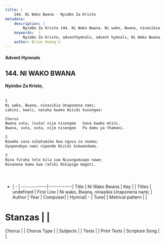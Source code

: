 ```yaml
---
title: |
    144. Ni Wako Bwana - Nyimbo Za Kristo
metadata:
    description: |
        Nyimbo Za Kristo 144. Ni Wako Bwana. Ni wako, Bwana, ninasikia Unaponena nami;  Lakini, kweli, nataka kwako Nizidi kusongea:  Chorus Bwana vuta, (vuta) nije nisongee   Sana kwako mtini.  Bwana, vuta, vuta, nije nisongee   Pa damu ya thamani.   
    keywords:  |
        Nyimbo Za Kristo, adventhymnals, advent hymnals, Ni Wako Bwana, Ni wako, Bwana, ninasikia Unaponena nami; . 
    author: Brian Onang'o
---
```


#### Advent Hymnals
## 144. NI WAKO BWANA
####  Nyimbo Za Kristo,

```txt

1
Ni wako, Bwana, ninasikia Unaponena nami; 
Lakini, kweli, nataka kwako Nizidi kusongea:

Chorus
Bwana vuta, (vuta) nije nisongee   Sana kwako mtini. 
Bwana, vuta, vuta, nije nisongee   Pa damu ya thamani. 

2
Niweke sasa nikatumike Kwa nguvu za neema; 
Uyapendayo nami nipende Nizidi kukwandama.

3
Nina furaha tele kila saa Nizungumzapo nawe; 
Ninanena kama kwa rafiki Nikipiga magoti.





```

- |   -  |
-------------|------------|
Title | Ni Wako Bwana |
Key |  |
Titles | undefined |
First Line | Ni wako, Bwana, ninasikia Unaponena nami;  |
Author | 
Year | 
Composer| |
Hymnal|  - |
Tune|  |
Metrical pattern | |
# Stanzas |  |
Chorus |  |
Chorus Type |  |
Subjects | |
Texts |  |
Print Texts | 
Scripture Song |  |
    

